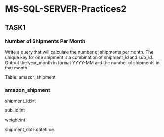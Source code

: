 # MS-SQL-SERVER-Practices2

## TASK1

### Number of Shipments Per Month

Write a query that will calculate the number of shipments per month. The unique key for one shipment is a combination of shipment_id and sub_id. Output the year_month in format YYYY-MM and the number of shipments in that month.

Table: amazon_shipment

### amazon_shipment

shipment_id:int

sub_id:int

weight:int

shipment_date:datetime
